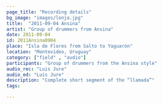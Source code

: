 ```yaml
---
page_title: "Recording details"
bg_image: "images/lonja.jpg"
title:  "2011-09-04 Ansina"  
artist: "Group of drummers from Ansina"  
date: 2011-09-04  
id: 2011Ansina0904
place: "Isla de Flores from Salto to Yaguarón"  
location: "Montevideo, Uruguay"  
category: ["field" , "audio"]  
participants: "Group of drummers from the Ansina style"  
audio_rec: "Luis Jure"  
audio_ed: "Luis Jure"  
description: "Complete short segment of the “llamada”"  
tags:  

---
```

